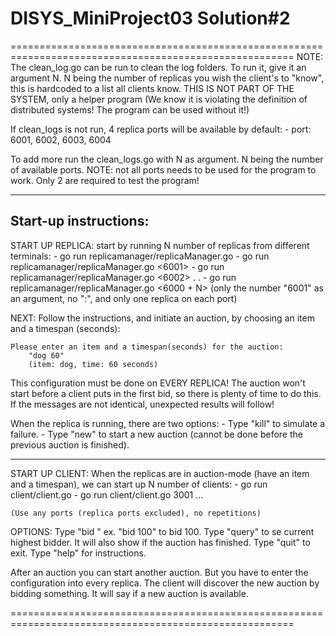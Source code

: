 # DISYS_MiniProject03 Solution#2
=======================================================================================================
NOTE: 
The clean_log.go can be run to clean the log folders. To run it, give it an argument N. N being the number of replicas you wish the client's to "know", this is hardcoded to a list all clients know. THIS IS NOT PART OF THE SYSTEM, only a helper program (We know it is violating the definition of distributed systems! The program can be used without it!)

If clean_logs is not run, 4 replica ports will be available by default:
    - port:  6001,
             6002,
             6003,
             6004

To add more run the clean_logs.go with N as argument. N being the number of available ports. NOTE: not all ports needs to be used for the program to work. Only 2 are required to test the program!

-------------------------------------------------------------------------------------------------------
Start-up instructions:
-------------------------------------------------------------------------------------------------------
START UP REPLICA: start by running N number of replicas from different terminals:
    - go run replicamanager/replicaManager.go <PORT> 
    - go run replicamanager/replicaManager.go <6001> 
    - go run replicamanager/replicaManager.go <6002> 
    .
    .
    - go run replicamanager/replicaManager.go <6000 + N> 
    (only the number "6001" as an argument, no ":", and only one replica on each port)

NEXT: Follow the instructions, and initiate an auction, by choosing an item and a timespan (seconds):

    Please enter an item and a timespan(seconds) for the auction:    
        "dog 60"     
        (item: dog, time: 60 seconds)

This configuration must be done on EVERY REPLICA! The auction won't start before a client puts in the first bid, so there is plenty of time to do this. If the messages are not identical, unexpected results will follow! 

When the replica is running, there are two options:
    - Type "kill" to simulate a failure. 
    - Type "new" to start a new auction (cannot be done before the previous auction is finished).

-------------------------------------------------------------------------------------------------------
START UP CLIENT: When the replicas are in auction-mode (have an item and a timespan), we can start up N number of clients:
    - go run client/client.go <PORT>
    - go run client/client.go 3001
    ...

    (Use any ports (replica ports excluded), no repetitions)

OPTIONS:
    Type "bid <amount>"   ex. "bid 100" to bid 100.
    Type "query"  to se current highest bidder. It will also show if the auction has finished.
    Type "quit" to exit. 
    Type "help" for instructions. 

After an auction you can start another auction. But you have to enter the configuration into every replica. The client will discover the new auction by bidding something. It will say if a new auction is available. 

=======================================================================================================



